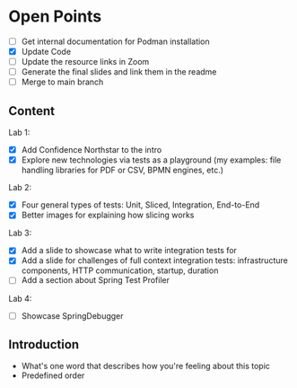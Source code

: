 # Open Points

- [ ] Get internal documentation for Podman installation
- [X] Update Code
- [ ] Update the resource links in Zoom
- [ ] Generate the final slides and link them in the readme
- [ ] Merge to main branch

## Content

Lab 1:

- [X] Add Confidence Northstar to the intro
- [X] Explore new technologies via tests as a playground (my examples: file handling libraries for PDF or CSV, BPMN engines, etc.)

Lab 2:

- [X] Four general types of tests: Unit, Sliced, Integration, End-to-End
- [X] Better images for explaining how slicing works

Lab 3:

- [X] Add a slide to showcase what to write integration tests for
- [X] Add a slide for challenges of full context integration tests: infrastructure components, HTTP communication, startup, duration
- [ ] Add a section about Spring Test Profiler

Lab 4:

- [ ] Showcase SpringDebugger

## Introduction

- What's one word that describes how you're feeling about this topic
- Predefined order
